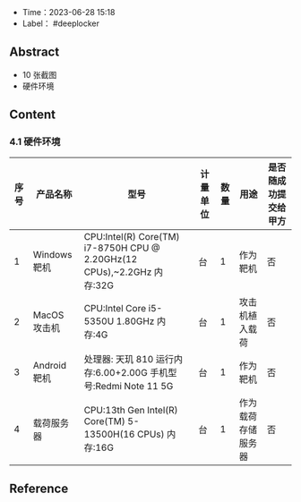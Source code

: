 - Time：2023-06-28 15:18
- Label： #deeplocker

## Abstract

- 10 张截图
- 硬件环境

## Content

### 4.1 硬件环境

| 序号 | 产品名称     | 型号                                                                   | 计量单位 | 数量 | 用途           | 是否随成功提交给甲方 |
| ---- | ------------ | ---------------------------------------------------------------------- | -------- | ---- | -------------- | -------------------- |
| 1    | Windows 靶机 | CPU:Intel(R) Core(TM) i7-8750H CPU @ 2.20GHz(12 CPUs),~2.2GHz 内存:32G | 台       | 1    | 作为靶机       | 否                   |
| 2    | MacOS 攻击机 | CPU:Intel Core i5-5350U 1.80GHz 内存:4G                                | 台       | 1    | 攻击机植入载荷 | 否                   |
| 3    | Android 靶机 | 处理器: 天玑 810 运行内存:6.00+2.00G 手机型号:Redmi Note 11 5G         | 台       | 1    | 作为靶机       | 否                   |
| 4    | 载荷服务器   | CPU:13th Gen Intel(R) Core(TM) 5-13500H(16 CPUs) 内存:16G              | 台       | 1    | 作为载荷存储服务器 | 否                   |

## Reference

